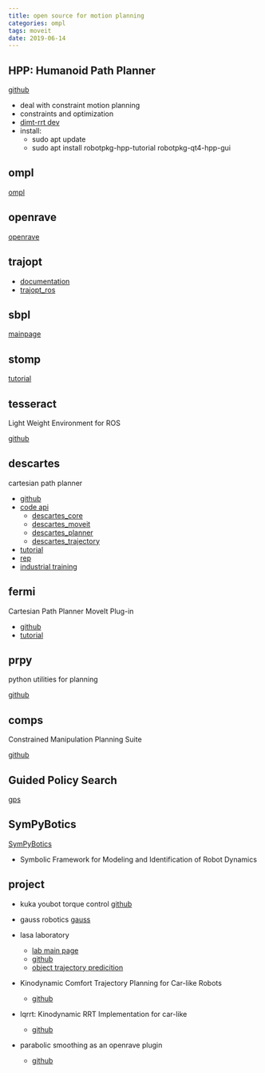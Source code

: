 ```yaml
---
title: open source for motion planning
categories: ompl
tags: moveit
date: 2019-06-14
---
```


## HPP: Humanoid Path Planner

[github](https://github.com/humanoid-path-planner)

- deal with constraint motion planning
- constraints and optimization
- [dimt-rrt dev](https://github.com/humanoid-path-planner/hpp-core/blob/814f6ede053b2154e29c44f32183dadd8b3ab1ba/src/dimt-rrt.cc)
- install:
    - sudo apt update
    - sudo apt install robotpkg-hpp-tutorial robotpkg-qt4-hpp-gui

## ompl

[ompl](http://ompl.kavrakilab.org/)

## openrave

[openrave](https://github.com/rdiankov/openrave/tree/efa968c9adeddf0526d6b9285a98bea03e12f227)


## trajopt

- [documentation](http://rll.berkeley.edu/trajopt/doc/sphinx_build/html/)
- [trajopt_ros](https://github.com/ros-industrial-consortium/trajopt_ros)

## sbpl

[mainpage](http://sbpl.net/node/50)

## stomp

[tutorial](http://wiki.ros.org/Papers/ICRA2011_Kalakrishnan#Instructions_for_reproducing_experiments)

## tesseract

Light Weight Environment for ROS

[github](https://github.com/ros-industrial-consortium/tesseract-)

## descartes

cartesian path planner

- [github](https://github.com/ros-industrial-consortium/descartes)
- [code api](http://wiki.ros.org/descartes)
    - [descartes_core](http://docs.ros.org/indigo/api/descartes_core/html/index.html)
    - [descartes_moveit](http://docs.ros.org/indigo/api/descartes_moveit/html/)
    - [descartes_planner](http://docs.ros.org/indigo/api/descartes_planner/html/)
    - [descartes_trajectory ](http://docs.ros.org/indigo/api/descartes_trajectory/html/)
- [tutorial](http://wiki.ros.org/descartes/Tutorials)
- [rep](https://github.com/ros-industrial/rep)
- [industrial training](https://industrial-training-master.readthedocs.io/en/melodic/_source/session4/Motion-Planning-CPP.html)

## fermi
 
 Cartesian Path Planner MoveIt Plug-in

- [github](https://github.com/ros-industrial-consortium/fermi/tree/hydro-devel)
- [tutorial](http://wiki.ros.org/moveit_cartesian_plan_plugin)

## prpy

python utilities for planning

[github](https://github.com/personalrobotics/prpy)

## comps

Constrained Manipulation Planning Suite

[github](https://github.com/personalrobotics/comps)

## Guided Policy Search

[gps](http://rll.berkeley.edu/gps/)

## SymPyBotics

[SymPyBotics](https://github.com/cdsousa/SymPyBotics)

- Symbolic Framework for Modeling and Identification of Robot Dynamics

## project

- kuka youbot torque control
    [github](https://github.com/uzh-rpg/rpg_youbot_torque_control)

- gauss robotics
    [gauss](https://github.com/TonyRobotics/gauss)

- lasa laboratory
    - [lab main page](http://lasa.epfl.ch/)
    - [github](https://github.com/epfl-lasa)
    - [object trajectory predicition](https://github.com/epfl-lasa/Object-Trajectory-Prediction)
- Kinodynamic Comfort Trajectory Planning for Car-like Robots
    - [github](https://github.com/HeechanShin/KinodynamicComfortTrajectoryPlanning)
- lqrrt: Kinodynamic RRT Implementation for car-like
    - [github](https://github.com/jnez71/lqRRT)
- parabolic smoothing as an openrave plugin
    - [github](https://github.com/personalrobotics/or_parabolicsmoother)

